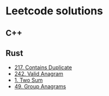 # Leetcode solutions

## C++

## Rust
- [217. Contains Duplicate](rust/217_contains_duplicate.rs)
- [242. Valid Anagram](rust/242_valid_anagram.rs)
- [1. Two Sum](rust/1_two_sum.rs)
- [49. Group Anagrams](rust/49_group_anagrams.rs)